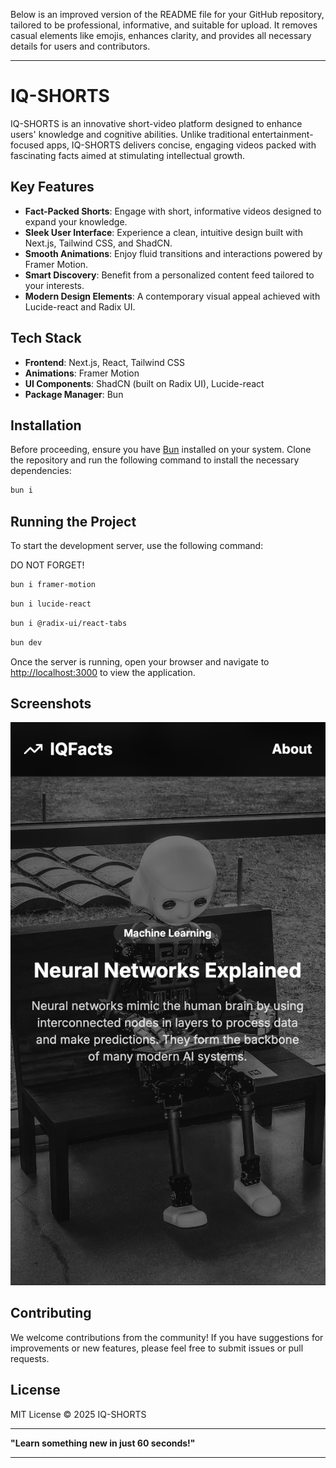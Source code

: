 Below is an improved version of the README file for your GitHub repository, tailored to be professional, informative, and suitable for upload. It removes casual elements like emojis, enhances clarity, and provides all necessary details for users and contributors.

---

# IQ-SHORTS

IQ-SHORTS is an innovative short-video platform designed to enhance users' knowledge and cognitive abilities. Unlike traditional entertainment-focused apps, IQ-SHORTS delivers concise, engaging videos packed with fascinating facts aimed at stimulating intellectual growth.

## Key Features
- **Fact-Packed Shorts**: Engage with short, informative videos designed to expand your knowledge.
- **Sleek User Interface**: Experience a clean, intuitive design built with Next.js, Tailwind CSS, and ShadCN.
- **Smooth Animations**: Enjoy fluid transitions and interactions powered by Framer Motion.
- **Smart Discovery**: Benefit from a personalized content feed tailored to your interests.
- **Modern Design Elements**: A contemporary visual appeal achieved with Lucide-react and Radix UI.

## Tech Stack
- **Frontend**: Next.js, React, Tailwind CSS
- **Animations**: Framer Motion
- **UI Components**: ShadCN (built on Radix UI), Lucide-react
- **Package Manager**: Bun

## Installation
Before proceeding, ensure you have [Bun](https://bun.sh/) installed on your system. Clone the repository and run the following command to install the necessary dependencies:

```sh
bun i
```

## Running the Project
To start the development server, use the following command:

DO NOT FORGET!
```sh
bun i framer-motion
```

```sh
bun i lucide-react
```

```sh
bun i @radix-ui/react-tabs
```

```sh
bun dev
```

Once the server is running, open your browser and navigate to [http://localhost:3000](http://localhost:3000) to view the application.

## Screenshots
![IQ-SHORTS Screenshot](screen.png)

## Contributing
We welcome contributions from the community! If you have suggestions for improvements or new features, please feel free to submit issues or pull requests.

## License
MIT License © 2025 IQ-SHORTS

---

**"Learn something new in just 60 seconds!"**

---
